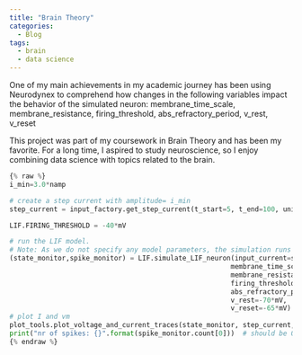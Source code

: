 ```yaml
---
title: "Brain Theory"
categories:
  - Blog
tags:
  - brain
  - data science 
---
```


One of my main achievements in my academic journey has been using Neurodynex to comprehend how changes in the following variables impact the behavior of the simulated neuron:
membrane_time_scale, membrane_resistance, firing_threshold, abs_refractory_period, v_rest, v_reset

This project was part of my coursework in Brain Theory and has been my favorite. For a long time, I aspired to study neuroscience, so I enjoy combining data science with topics related to the brain.

```python
{% raw %}
i_min=3.0*namp

# create a step current with amplitude= i_min
step_current = input_factory.get_step_current(t_start=5, t_end=100, unit_time=ms,amplitude= i_min)  # set i_min to your value

LIF.FIRING_THRESHOLD = -40*mV

# run the LIF model.
# Note: As we do not specify any model parameters, the simulation runs with the default values
(state_monitor,spike_monitor) = LIF.simulate_LIF_neuron(input_current=step_current, simulation_time = 100 * ms,
                                                       membrane_time_scale=8.*ms,
                                                       membrane_resistance=25.*Mohm,
                                                       firing_threshold=-40.*mV,
                                                       abs_refractory_period=2.*ms,
                                                       v_rest=-70*mV,
                                                       v_reset=-65*mV)
# plot I and vm
plot_tools.plot_voltage_and_current_traces(state_monitor, step_current, title="min input", firing_threshold=LIF.FIRING_THRESHOLD)
print("nr of spikes: {}".format(spike_monitor.count[0]))  # should be 0
{% endraw %}

